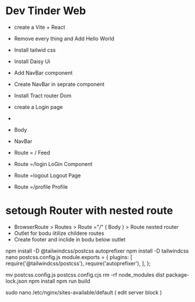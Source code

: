 # Dev Tinder Web

- create a Vite + React
- Remove every thing and Add Hello World
- Install tailwid css 
- Install Daisy Ui 
- Add NavBar component
- Create NavBar in seprate component
- Install Tract router Dom
- create a Login page
- 


- Body
-    NavBar 
-    Route = / Feed 
-    Route =/login    LoGin Component 
-    Route =logout    Logout Page 
-    Route =/profile  Profile  

# setough Router with nested route
- BrowserRoute > Routes > Route ="/" ( Body ) > Route nested router 
- Outlet for bodu iitilize childere routes 
- Create footer and inclide in bodu below outlet 


npm install -D @tailwindcss/postcss autoprefixer
npm install -D tailwindcss
nano postcss.config.js
module.exports = {
  plugins: [
    require('@tailwindcss/postcss'),
    require('autoprefixer'),
  ],
};

mv postcss.config.js postcss.config.cjs
rm -rf node_modules dist package-lock.json
npm install
npm run build


sudo nano /etc/nginx/sites-available/default ( edit server block )